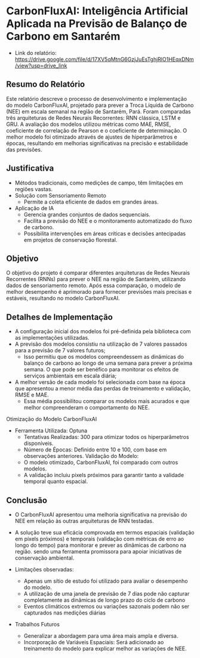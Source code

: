 # CarbonFluxAI: Inteligência Artificial Aplicada na Previsão de Balanço de Carbono em Santarém

- Link do relatório: https://drive.google.com/file/d/17XV5qMtnG6GzjJuEsTghjRlO1HEqxDNm/view?usp=drive_link

## Resumo do Relatório
Este relatório descreve o processo de desenvolvimento e implementação do modelo CarbonFluxAI, projetado para prever a Troca Líquida de Carbono (NEE) em escala semanal na região de Santarém, Pará. Foram comparadas três arquiteturas de Redes Neurais Recorrentes: RNN clássica, LSTM e GRU. A avaliação dos modelos utilizou métricas como MAE, RMSE, coeficiente de correlação de Pearson e o coeficiente de determinação. O melhor modelo foi otimizado através de ajustes de hiperparâmetros e épocas, resultando em melhorias significativas na precisão e estabilidade das previsões.

## Justificativa
- Métodos tradicionais, como medições de campo, têm limitações em regiões vastas.
- Solução com Sensoriamento Remoto
  - Permite a coleta eficiente de dados em grandes áreas.
- Aplicação de IA
  - Gerencia grandes conjuntos de dados sequenciais.
  - Facilita a previsão do NEE e o monitoramento automatizado do fluxo de carbono.
  - Possibilita intervenções em áreas críticas e decisões antecipadas em projetos de conservação florestal.

## Objetivo
O objetivo do projeto é comparar diferentes arquiteturas de Redes Neurais Recorrentes (RNNs) para prever o NEE na região de Santarém, utilizando dados de sensoriamento remoto. Após essa comparação, o modelo de melhor desempenho é aprimorado para fornecer previsões mais precisas e estáveis, resultando no modelo CarbonFluxAI​.

## Detalhes de Implementação
- A configuração inicial dos modelos foi pré-definida pela biblioteca com as implementações utilizadas. 
- A previsão dos modelos consistiu na utilização de 7 valores passados para a previsão de 7 valores futuros;
  - Isso permitiu que os modelos compreendessem as dinâmicas do balanço de carbono ao longo de uma semana para prever a próxima semana.  O que pode ser benéfico para monitorar os efeitos de serviços ambientais em escala diária;
- A melhor versão de cada modelo foi selecionada com base na época que apresentou a menor média das perdas de treinamento e validação, RMSE e MAE.
  - Essa média possibilitou comparar os modelos mais acurados e que melhor compreenderam o comportamento do NEE.


Otimização do Modelo CarbonFluxAI
- Ferramenta Utilizada: Optuna
  - Tentativas Realizadas: 300 para otimizar todos os hiperparâmetros disponíveis.
  - Número de Épocas: Definido entre 10 e 100, com base em observações anteriores.
Validação do Modelo:
  - O modelo otimizado, CarbonFluxAI, foi comparado com outros modelos.
  - A validação incluiu pixels próximos para garantir tanto a validade temporal quanto espacial.

## Conclusão

- O CarbonFluxAI apresentou uma melhoria significativa na previsão do NEE em relação às outras arquiteturas de RNN testadas.
- A solução teve sua eficácia comprovada em termos espaciais (validação em píxels próximos) e temporais (validação com métricas de erro ao longo do tempo) para monitorar e prever as dinâmicas de carbono na região. sendo uma ferramenta promissora para apoiar iniciativas de conservação ambiental.
- Limitações observadas:
   - Apenas um sítio de estudo foi utilizado para avaliar o desempenho do modelo.
   - A utilização de uma janela de previsão de 7 dias pode não capturar completamente as dinãmicas de longo prazo do ciclo de carbono
   - Eventos climáticos extremos ou variações sazonais podem não ser capturados nas medições diárias

- Trabalhos Futuros
   - Generalizar a abordagem para uma área mais ampla e diversa.
   - Incorporação de Variáveis Espaciais: Será adicionado ao treinamento do modelo para explicar melhor as variações de NEE.
